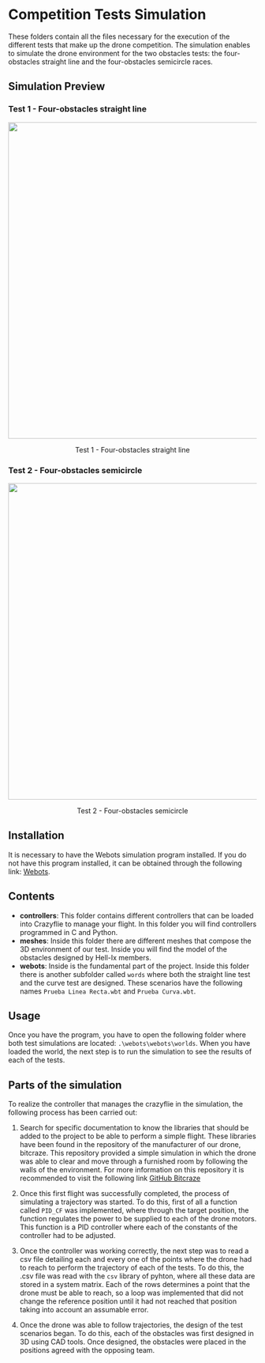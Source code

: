 # Competition Tests Simulation

These folders contain all the files necessary for the execution of the different tests that make up the drone competition. The simulation enables to simulate the drone environment for the two obstacles tests: the four-obstacles straight line and the four-obstacles semicircle races. 

## Simulation Preview
### Test 1 - Four-obstacles straight line

<p align="center"> 
  <img src="https://github.com/Ingenia-SE/Hell-ix/blob/main/img/test_1_simulation.gif"width="640">
   
  </p>
  <p align="center">Test 1 - Four-obstacles straight line</p>

### Test 2 - Four-obstacles semicircle

  <p align="center"> 
  <img src="https://github.com/Ingenia-SE/Hell-ix/blob/main/img/test_2_simulation.gif"width="640">
   
  </p>
  <p align="center">Test 2 - Four-obstacles semicircle</p>

## Installation
It is necessary to have the Webots simulation program installed. If you do not have this program installed, it can be obtained through the following link: [Webots](https://cyberbotics.com/).

## Contents
* **controllers**: This folder contains different controllers that can be loaded into Crazyflie to manage your flight. In this folder you will find controllers programmed in C and Python.
* **meshes**: Inside this folder there are different meshes that compose the 3D environment of our test. Inside you will find the model of the obstacles designed by Hell-Ix members.
* **webots**: Inside is the fundamental part of the project. Inside this folder there is another subfolder called ``words`` where both the straight line test and the curve test are designed. These scenarios have the following names ```Prueba Linea Recta.wbt``` and ```Prueba Curva.wbt```.

## Usage
Once you have the program, you have to open the following folder where both test simulations are located: ```.\webots\webots\worlds```.
When you have loaded the world, the next step is to run the simulation to see the results of each of the tests.

## Parts of the simulation
To realize the controller that manages the crazyflie in the simulation, the following process has been carried out: 

1. Search for specific documentation to know the libraries that should be added to the project to be able to perform a simple flight. These libraries have been found in the repository of the manufacturer of our drone, bitcraze. This repository provided a simple simulation in which the drone was able to clear and move through a furnished room by following the walls of the environment. For more information on this repository it is recommended to visit the following link [GitHub Bitcraze](https://github.com/bitcraze) 

2. Once this first flight was successfully completed, the process of simulating a trajectory was started. To do this, first of all a function called ``PID_CF`` was implemented, where through the target position, the function regulates the power to be supplied to each of the drone motors. This function is a PID controller where each of the constants of the controller had to be adjusted.

3. Once the controller was working correctly, the next step was to read a csv file detailing each and every one of the points where the drone had to reach to perform the trajectory of each of the tests. To do this, the .csv file was read with the ``csv`` library of pyhton, where all these data are stored in a system matrix. Each of the rows determines a point that the drone must be able to reach, so a loop was implemented that did not change the reference position until it had not reached that position taking into account an assumable error.

4. Once the drone was able to follow trajectories, the design of the test scenarios began. To do this, each of the obstacles was first designed in 3D using CAD tools. Once designed, the obstacles were placed in the positions agreed with the opposing team. 
